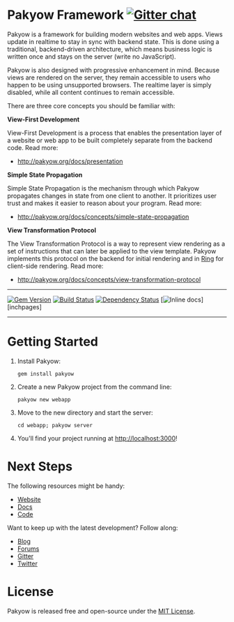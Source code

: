 [gem]: https://rubygems.org/gems/pakyow
[travis]: https://travis-ci.org/pakyow/pakyow
[gemnasium]: https://gemnasium.com/pakyow/pakyow

# Pakyow Framework [![Gitter chat](https://badges.gitter.im/pakyow/chat.svg)](https://gitter.im/pakyow/chat)

Pakyow is a framework for building modern websites and web apps. Views update in
realtime to stay in sync with backend state. This is done using a traditional,
backend-driven architecture, which means business logic is written once and
stays on the server (write no JavaScript).

Pakyow is also designed with progressive enhancement in mind. Because views are
rendered on the server, they remain accessible to users who happen to be using
unsupported browsers. The realtime layer is simply disabled, while all content
continues to remain accessible.

There are three core concepts you should be familiar with:

**View-First Development**

View-First Development is a process that enables the presentation layer of a
website or web app to be built completely separate from the backend code. Read
more:

- http://pakyow.org/docs/presentation

**Simple State Propagation**

Simple State Propagation is the mechanism through which Pakyow propagates
changes in state from one client to another. It prioritizes user trust and makes
it easier to reason about your program. Read more:

- http://pakyow.org/docs/concepts/simple-state-propagation

**View Transformation Protocol**

The View Transformation Protocol is a way to represent view rendering as a set
of instructions that can later be applied to the view template. Pakyow
implements this protocol on the backend for initial rendering and in
[Ring](https://github.com/pakyow/ring) for client-side rendering. Read more:

- http://pakyow.org/docs/concepts/view-transformation-protocol

---

[![Gem Version](https://badge.fury.io/rb/pakyow.svg)][gem]
[![Build Status](https://travis-ci.org/pakyow/pakyow.svg?branch=master)][travis]
[![Dependency Status](https://gemnasium.com/pakyow/pakyow.svg)][gemnasium]
[![Inline docs](http://inch-ci.org/github/pakyow/pakyow.svg?branch=master&style=flat)][inchpages]

---

# Getting Started

1. Install Pakyow:

    `gem install pakyow`

2. Create a new Pakyow project from the command line:

    `pakyow new webapp`

3. Move to the new directory and start the server:

    `cd webapp; pakyow server`

4. You'll find your project running at [http://localhost:3000](http://localhost:3000)!

# Next Steps

The following resources might be handy:

- [Website](http://pakyow.org)
- [Docs](http://pakyow.org/docs)
- [Code](http://github.com/pakyow/pakyow)

Want to keep up with the latest development? Follow along:

- [Blog](http://pakyow.org/blog)
- [Forums](http://forums.pakyow.org)
- [Gitter](https://gitter.im/pakyow/chat)
- [Twitter](http://twitter.com/pakyow)

# License

Pakyow is released free and open-source under the [MIT
License](http://opensource.org/licenses/MIT).
